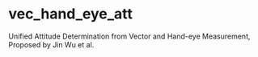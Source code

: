 # vec_hand_eye_att
Unified Attitude Determination from Vector and Hand-eye Measurement, Proposed by Jin Wu et al.
